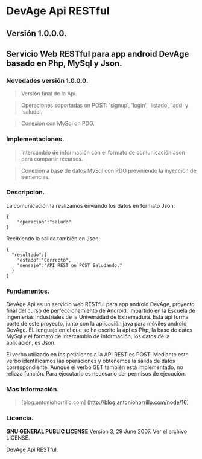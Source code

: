 # DevAge Api RESTful
## Versión 1.0.0.0.
## Servicio Web RESTful para app android DevAge basado en Php, MySql y Json.

### Novedades versión 1.0.0.0.

> Versión final de la Api.

> Operaciones soportadas on POST: 'signup', 'login', 'listado', 'add' y 'saludo'.

> Conexión con MySql on PDO.

### Implementaciones.

> Intercambio de información con el formato de comunicación Json para compartir recursos.

> Conexión a base de datos MySql con PDO previniendo la inyección de sentencias.

### Descripción.

La comunicación la realizamos enviando los datos en formato Json:

```
{
	"operacion":"saludo"
}
```

Recibiendo la salida también en Json:

```
{
  "resultado":{
    "estado":"Correcto",
    "mensaje":"API REST on POST Saludando."
  }
}
```

### Fundamentos.

DevAge Api es un servicio web RESTful para app android DevAge, proyecto final del
curso de perfeccionamiento de Android, impartido en la Escuela de Ingenierías
Industriales de la Universidad de Extremadura. Esta api forma parte de este
proyecto, junto con la aplicación java para móviles android DevAge. EL lenguaje
en el que se ha escrito la api es Php, la base de datos MySql y el formato de
intercambio de información, los datos de la aplicación, es Json.

El verbo utilizado en las peticiones a la API REST es POST. Mediante este verbo
identificamos las operaciones y obtenemos la salida de datos correspondiente.
Aunque el verbo GET también está implementado, no reliaza función.
Para ejecutarlo es necesario dar permisos de ejecución.

### Mas Información.

> [blog.antoniohorrillo.com] (http://blog.antoniohorrillo.com/node/16)

### Licencia.

**GNU GENERAL PUBLIC LICENSE** Version 3, 29 June 2007. Ver el archivo LICENSE.

DevAge Api RESTful.
